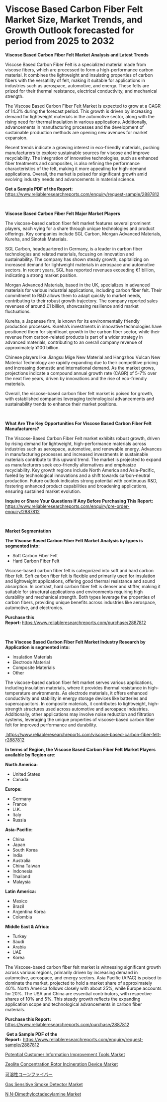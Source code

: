 <p><h1>Viscose Based Carbon Fiber Felt Market Size, Market Trends, and Growth Outlook forecasted for period from 2025 to 2032</h1></p><p><strong>Viscose Based Carbon Fiber Felt Market Analysis and Latest Trends</strong></p>
<p><p>Viscose Based Carbon Fiber Felt is a specialized material made from viscose fibers, which are processed to form a high-performance carbon material. It combines the lightweight and insulating properties of carbon fibers with the versatility of felt, making it suitable for applications in industries such as aerospace, automotive, and energy. These felts are prized for their thermal resistance, electrical conductivity, and mechanical strength.</p><p>The Viscose Based Carbon Fiber Felt Market is expected to grow at a CAGR of 14.3% during the forecast period. This growth is driven by increasing demand for lightweight materials in the automotive sector, along with the rising need for thermal insulation in various applications. Additionally, advancements in manufacturing processes and the development of sustainable production methods are opening new avenues for market expansion. </p><p>Recent trends indicate a growing interest in eco-friendly materials, pushing manufacturers to explore sustainable sources for viscose and improve recyclability. The integration of innovative technologies, such as enhanced fiber treatments and composites, is also refining the performance characteristics of the felt, making it more appealing for high-demand applications. Overall, the market is poised for significant growth amid evolving industry needs and advancements in material science.</p></p>
<p><strong>Get a Sample PDF of the Report:&nbsp;</strong> <a href="https://www.reliableresearchreports.com/enquiry/request-sample/2887812?utm_campaign=48&utm_medium=2&utm_source=Github&utm_content=ia&utm_term=14032025&utm_id=viscose-based-carbon-fiber-felt">https://www.reliableresearchreports.com/enquiry/request-sample/2887812</a></p>
<p>&nbsp;</p>
<p><strong>Viscose Based Carbon Fiber Felt Major Market Players</strong></p>
<p><p>The viscose-based carbon fiber felt market features several prominent players, each vying for a share through unique technologies and product offerings. Key companies include SGL Carbon, Morgan Advanced Materials, Kureha, and Sinotek Materials. </p><p>SGL Carbon, headquartered in Germany, is a leader in carbon fiber technologies and related materials, focusing on innovation and sustainability. The company has shown steady growth, capitalizing on increased demand for lightweight materials in aerospace and automotive sectors. In recent years, SGL has reported revenues exceeding €1 billion, indicating a strong market position.</p><p>Morgan Advanced Materials, based in the UK, specializes in advanced materials for various industrial applications, including carbon fiber felt. Their commitment to R&D allows them to adapt quickly to market needs, contributing to their robust growth trajectory. The company reported sales revenues of around £1 billion, showcasing resilience amid market fluctuations.</p><p>Kureha, a Japanese firm, is known for its environmentally friendly production processes. Kureha’s investments in innovative technologies have positioned them for significant growth in the carbon fiber sector, while their revenue from carbon-related products is part of a wider strategy in advanced materials, contributing to an overall company revenue of approximately ¥100 billion.</p><p>Chinese players like Jiangsu Mige New Material and Hangzhou Vulcan New Material Technology are rapidly expanding due to their competitive pricing and increasing domestic and international demand. As the market grows, projections indicate a compound annual growth rate (CAGR) of 5-7% over the next five years, driven by innovations and the rise of eco-friendly materials.</p><p>Overall, the viscose-based carbon fiber felt market is poised for growth, with established companies leveraging technological advancements and sustainability trends to enhance their market positions.</p></p>
<p>&nbsp;</p>
<p><strong>What Are The Key Opportunities For Viscose Based Carbon Fiber Felt Manufacturers?</strong></p>
<p><p>The Viscose-Based Carbon Fiber Felt market exhibits robust growth, driven by rising demand for lightweight, high-performance materials across industries such as aerospace, automotive, and renewable energy. Advances in manufacturing processes and increased investments in sustainable materials contribute to this upward trend. The market is projected to expand as manufacturers seek eco-friendly alternatives and emphasize recyclability. Key growth regions include North America and Asia-Pacific, fueled by technological innovations and a shift towards carbon-neutral production. Future outlook indicates strong potential with continuous R&D, fostering enhanced product capabilities and broadening applications, ensuring sustained market evolution.</p></p>
<p><strong>Inquire or Share Your Questions If Any Before Purchasing This Report:</strong> <a href="https://www.reliableresearchreports.com/enquiry/pre-order-enquiry/2887812?utm_campaign=48&utm_medium=2&utm_source=Github&utm_content=ia&utm_term=14032025&utm_id=viscose-based-carbon-fiber-felt">https://www.reliableresearchreports.com/enquiry/pre-order-enquiry/2887812</a></p>
<p>&nbsp;</p>
<p><strong>Market Segmentation</strong></p>
<p><strong>The Viscose Based Carbon Fiber Felt Market Analysis by types is segmented into:</strong></p>
<p><ul><li>Soft Carbon Fiber Felt</li><li>Hard Carbon Fiber Felt</li></ul></p>
<p><p>Viscose-based carbon fiber felt is categorized into soft and hard carbon fiber felt. Soft carbon fiber felt is flexible and primarily used for insulation and lightweight applications, offering good thermal resistance and sound absorption. In contrast, hard carbon fiber felt is denser and stiffer, making it suitable for structural applications and environments requiring high durability and mechanical strength. Both types leverage the properties of carbon fibers, providing unique benefits across industries like aerospace, automotive, and electronics.</p></p>
<p><strong>Purchase this Report:&nbsp;</strong><a href="https://www.reliableresearchreports.com/purchase/2887812?utm_campaign=48&utm_medium=2&utm_source=Github&utm_content=ia&utm_term=14032025&utm_id=viscose-based-carbon-fiber-felt">https://www.reliableresearchreports.com/purchase/2887812</a></p>
<p>&nbsp;</p>
<p><strong>The Viscose Based Carbon Fiber Felt Market Industry Research by Application is segmented into:</strong></p>
<p><ul><li>Insulation Materials</li><li>Electrode Material</li><li>Composite Materials</li><li>Other</li></ul></p>
<p><p>The viscose-based carbon fiber felt market serves various applications, including insulation materials, where it provides thermal resistance in high-temperature environments. As electrode materials, it offers enhanced conductivity and stability in energy storage devices like batteries and supercapacitors. In composite materials, it contributes to lightweight, high-strength structures used across automotive and aerospace industries. Additionally, other applications may involve noise reduction and filtration systems, leveraging the unique properties of viscose-based carbon fiber felt for improved performance and durability.</p></p>
<p><a href="https://www.reliableresearchreports.com/viscose-based-carbon-fiber-felt-r2887812?utm_campaign=48&utm_medium=2&utm_source=Github&utm_content=ia&utm_term=14032025&utm_id=viscose-based-carbon-fiber-felt">&nbsp;https://www.reliableresearchreports.com/viscose-based-carbon-fiber-felt-r2887812</a></p>
<p><strong>In terms of Region, the Viscose Based Carbon Fiber Felt Market Players available by Region are:</strong></p>
<p>
    <p> <strong> North America: </strong>
        <ul>
            <li>United States</li>
            <li>Canada</li>
        </ul>
        </p> 
    <p> <strong> Europe: </strong>
        <ul>
            <li>Germany</li>
            <li>France</li>
            <li>U.K.</li>
            <li>Italy</li>
            <li>Russia</li>
        </ul>
        </p> 
    <p> <strong> Asia-Pacific: </strong>
        <ul>
            <li>China</li>
            <li>Japan</li>
            <li>South Korea</li>
            <li>India</li>
            <li>Australia</li>
            <li>China Taiwan</li>
            <li>Indonesia</li>
            <li>Thailand</li>
            <li>Malaysia</li>
        </ul>
        </p> 
    <p> <strong> Latin America: </strong>
        <ul>
            <li>Mexico</li>
            <li>Brazil</li>
            <li>Argentina Korea</li>
            <li>Colombia</li>
        </ul>
        </p> 
    <p> <strong> Middle East & Africa: </strong>
        <ul>
            <li>Turkey</li>
            <li>Saudi</li>
            <li>Arabia</li>
            <li>UAE</li>
            <li>Korea</li>
        </ul>
    </p>
    </p>
<p><p>The Viscose-based carbon fiber felt market is witnessing significant growth across various regions, primarily driven by increasing demand in automotive, aerospace, and energy sectors. Asia Pacific (APAC) is poised to dominate the market, projected to hold a market share of approximately 40%. North America follows closely with about 25%, while Europe accounts for 20%. The USA and China are essential contributors, with respective shares of 10% and 5%. This steady growth reflects the expanding application scope and technological advancements in carbon fiber materials.</p></p>
<p><strong>Purchase this Report: </strong><a href="https://www.reliableresearchreports.com/purchase/2887812?utm_campaign=48&utm_medium=2&utm_source=Github&utm_content=ia&utm_term=14032025&utm_id=viscose-based-carbon-fiber-felt">https://www.reliableresearchreports.com/purchase/2887812</a></p>
<p>&nbsp;<strong>Get a Sample PDF of the Report:&nbsp;&nbsp;</strong><a href="https://www.reliableresearchreports.com/enquiry/request-sample/2887812?utm_campaign=48&utm_medium=2&utm_source=Github&utm_content=ia&utm_term=14032025&utm_id=viscose-based-carbon-fiber-felt">https://www.reliableresearchreports.com/enquiry/request-sample/2887812</a></p>
<p><strong></strong></p>
<p><p><a href="https://github.com/hutchkloor4x/Market-Research-Report-List-1/blob/main/potential-customer-information-improvement-tools-market.md?utm_campaign=48&utm_medium=2&utm_source=Github&utm_content=ia&utm_term=14032025&utm_id=viscose-based-carbon-fiber-felt">Potential Customer Information Improvement Tools Market</a></p><p><a href="https://github.com/kimanyuzuga/Market-Research-Report-List-1/blob/main/zeolite-concentration-rotor-incineration-device-market.md?utm_campaign=48&utm_medium=2&utm_source=Github&utm_content=ia&utm_term=14032025&utm_id=viscose-based-carbon-fiber-felt">Zeolite Concentration Rotor Incineration Device Market</a></p><p><a href="https://github.com/lababdou/Market-Research-Report-List-7/blob/main/843918044699.md?utm_campaign=48&utm_medium=2&utm_source=Github&utm_content=ia&utm_term=14032025&utm_id=viscose-based-carbon-fiber-felt">可溶性コーンファイバー</a></p><p><a href="https://github.com/variothonia/Market-Research-Report-List-1/blob/main/gas-sensitive-smoke-detector-market.md?utm_campaign=48&utm_medium=2&utm_source=Github&utm_content=ia&utm_term=14032025&utm_id=viscose-based-carbon-fiber-felt">Gas Sensitive Smoke Detector Market</a></p><p><a href="https://github.com/lalkobrinarb/Market-Research-Report-List-1/blob/main/nn-dimethyloctadecylamine-market.md?utm_campaign=48&utm_medium=2&utm_source=Github&utm_content=ia&utm_term=14032025&utm_id=viscose-based-carbon-fiber-felt">N,N-Dimethyloctadecylamine Market</a></p></p>